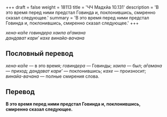 +++
draft = false
weight = 18113
title = 'ЧЧ Мадхйа 10.131'
description = 'В это время перед ними предстал Говинда и, поклонившись, смиренно сказал следующее.'
summary = 'В это время перед ними предстал Говинда и, поклонившись, смиренно сказал следующее.'
+++

_хена-ка̄ле говиндера хаила а̄гамана  
дан̣д̣ават кари’ кахе винайа-вачана_

## Пословный перевод

_хена_\-_ка̄ле_ — в это время; _говиндера_ — Говинды; _хаила_ — был; _а̄гамана_ — приход; _дан̣д̣ават_ _кари’_ — поклонившись; _кахе_ — произносит; _винайа_\-_вачана_ — полные смирения слова.

## Перевод

**В это время перед ними предстал Говинда и, поклонившись, смиренно сказал следующее.**
